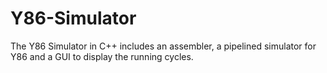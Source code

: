 # Y86-Simulator
The Y86 Simulator in C++ includes an assembler, a pipelined simulator for Y86 and a GUI to display the running cycles.
